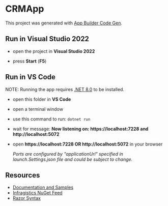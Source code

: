 # CRMApp

This project was generated with [App Builder Code Gen](https://www.infragistics.com/products/appbuilder).


## Run in Visual Studio 2022

- open the project in **Visual Studio 2022**

- press **Start** (**F5**)


## Run in VS Code

NOTE: Running the app requires [.NET 8.0](https://dotnet.microsoft.com/en-us/download) to be installed.

- open this folder in **VS Code**

- open a terminal window

- use this command to run:
```dotnet run```

- wait for message:
**Now listening on: https://localhost:7228 and http://localhost:5072**

- open **https://localhost:7228 OR http://localhost:5072** in your browser

  _Ports are configured by "applicationUrl" specified in launch.Settings.json file and could be subject to change._


## Resources

- [Documentation and Samples](https://www.infragistics.com/products/ignite-ui-blazor/blazor/components/general-getting-started-blazor-client)
- [Infragistics NuGet Feed](https://www.infragistics.com/products/ignite-ui-blazor/blazor/components/general-nuget-feed)
- [Razor Syntax](https://docs.microsoft.com/en-us/aspnet/core/blazor/components/?view=aspnetcore-6.0#razor-syntax)
